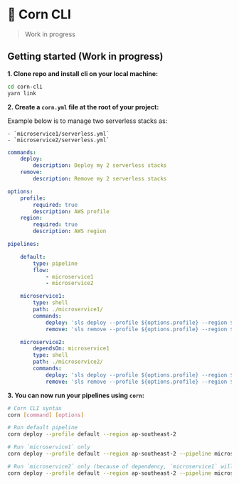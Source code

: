 # 🌽 Corn CLI

> Work in progress

## Getting started (Work in progress)

**1. Clone repo and install cli on your local machine:**

```bash
cd corn-cli
yarn link
```

**2. Create a `corn.yml` file at the root of your project:**

Example below is to manage two serverless stacks as:

    - `microservice1/serverless.yml`
    - `microservice2/serverless.yml`

```yml
commands:
    deploy:
        description: Deploy my 2 serverless stacks
    remove:
        description: Remove my 2 serverless stacks

options:
    profile:
        required: true
        description: AWS profile
    region:
        required: true
        description: AWS region

pipelines:

    default:
        type: pipeline
        flow:
            - microservice1
            - microservice2

    microservice1:
        type: shell
        path: ./microservice1/
        commands:
            deploy: 'sls deploy --profile ${options.profile} --region ${options.region}'
            remove: 'sls remove --profile ${options.profile} --region ${options.region}'

    microservice2:
        dependsOn: microservice1
        type: shell
        path: ./microservice2/
        commands:
            deploy: 'sls deploy --profile ${options.profile} --region ${options.region}'
            remove: 'sls remove --profile ${options.profile} --region ${options.region}'
```

**3. You can now run your pipelines using `corn`:**

```bash
# Corn CLI syntax
corn [command] [options]

# Run default pipeline
corn deploy --profile default --region ap-southeast-2

# Run `microservice1` only
corn deploy --profile default --region ap-southeast-2 --pipeline microservice1

# Run `microservice2` only (because of dependency, `microservice1` will automatically run first)
corn deploy --profile default --region ap-southeast-2 --pipeline microservice2
```
